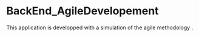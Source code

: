 # BackEnd_AgileDevelopement

This application is developped with a simulation of the agile methodology  .
